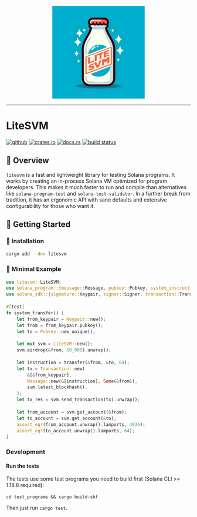 <div align="center">
    <img src="https://raw.githubusercontent.com/litesvm/litesvm/master/logo.jpeg" width="50%" height="50%">
</div>

---

# LiteSVM

[<img alt="github" src="https://img.shields.io/badge/github-LiteSVM/litesvm-8da0cb?style=for-the-badge&labelColor=555555&logo=github" height="20">](https://github.com/LiteSVM/litesvm)
[<img alt="crates.io" src="https://img.shields.io/crates/v/litesvm.svg?style=for-the-badge&color=fc8d62&logo=rust" height="20">](https://crates.io/crates/litesvm)
[<img alt="docs.rs" src="https://img.shields.io/badge/docs.rs-litesvm-66c2a5?style=for-the-badge&labelColor=555555&logo=docs.rs" height="20">](https://docs.rs/litesvm/0.1.0/litesvm/)
[<img alt="build status" src="https://img.shields.io/github/actions/workflow/status/LiteSVM/litesvm/CI.yml?branch=master&style=for-the-badge" height="20">](https://github.com/LiteSVM/litesvm/actions?query=branch%3Amaster)

## 📍 Overview

`litesvm` is a fast and lightweight library for testing Solana programs. It works by creating an in-process Solana VM optimized for program developers. This makes it much faster to run and compile than alternatives like `solana-program-test` and `solana-test-validator`. In a further break from tradition, it has an ergonomic API with sane defaults and extensive configurability for those who want it.

## 🚀 Getting Started

### 🔧 Installation

```sh
cargo add --dev litesvm
```

### 🤖 Minimal Example

```rust
use litesvm::LiteSVM;
use solana_program::{message::Message, pubkey::Pubkey, system_instruction::transfer};
use solana_sdk::{signature::Keypair, signer::Signer, transaction::Transaction};

#[test]
fn system_transfer() {
    let from_keypair = Keypair::new();
    let from = from_keypair.pubkey();
    let to = Pubkey::new_unique();

    let mut svm = LiteSVM::new();
    svm.airdrop(&from, 10_000).unwrap();

    let instruction = transfer(&from, &to, 64);
    let tx = Transaction::new(
        &[&from_keypair],
        Message::new(&[instruction], Some(&from)),
        svm.latest_blockhash(),
    );
    let tx_res = svm.send_transaction(tx).unwrap();

    let from_account = svm.get_account(&from);
    let to_account = svm.get_account(&to);
    assert_eq!(from_account.unwrap().lamports, 4936);
    assert_eq!(to_account.unwrap().lamports, 64);
}
```

### Development

#### Run the tests

The tests use some test programs you need to build first (Solana CLI >= 1.18.8 required):

```cd test_programs && cargo build-sbf```

Then just run `cargo test`.
